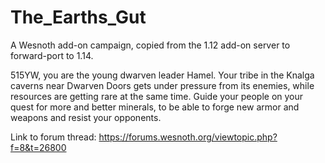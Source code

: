# The_Earths_Gut
A Wesnoth add-on campaign, copied from the 1.12 add-on server to forward-port to 1.14.

515YW, you are the young dwarven leader Hamel.
Your tribe in the Knalga caverns near Dwarven Doors gets under pressure from its enemies, while resources are getting rare at the same time.
Guide your people on your quest for more and better minerals, to be able to forge new armor and weapons and resist your opponents.

Link to forum thread: https://forums.wesnoth.org/viewtopic.php?f=8&t=26800
